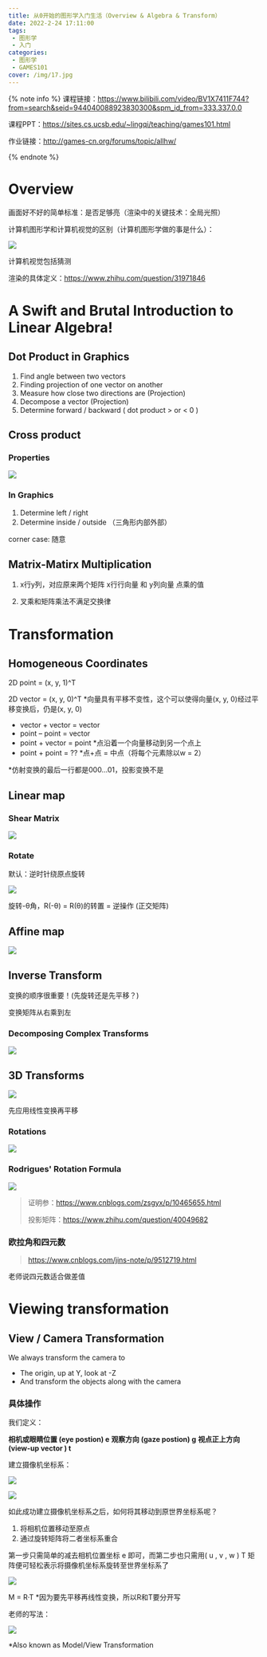 ```yaml
---
title: 从0开始的图形学入门生活（Overview & Algebra & Transform）
date: 2022-2-24 17:11:00
tags: 
 - 图形学
 - 入门
categories: 
 - 图形学
 - GAMES101
cover: /img/17.jpg
---
```


{% note info %}
课程链接：https://www.bilibili.com/video/BV1X7411F744?from=search&seid=944040088923830300&spm_id_from=333.337.0.0

课程PPT：https://sites.cs.ucsb.edu/~lingqi/teaching/games101.html

作业链接：http://games-cn.org/forums/topic/allhw/

{% endnote %}

# Overview

画面好不好的简单标准：是否足够亮（渲染中的关键技术：全局光照）

计算机图形学和计算机视觉的区别（计算机图形学做的事是什么）：

![](4.png)

计算机视觉包括猜测

渲染的具体定义：https://www.zhihu.com/question/31971846

# A Swift and Brutal Introduction to Linear Algebra!

## Dot Product in Graphics

1. Find angle between two vectors
2. Finding projection of one vector on another
3.  Measure how close two directions are (Projection)
4.  Decompose a vector (Projection)
5.  Determine forward / backward ( dot product > or < 0 )

## Cross product

### Properties

![](1.png)

### In Graphics

1. Determine left / right  
2.  Determine inside / outside （三角形内部外部）

corner case: 随意

 ## Matrix-Matirx Multiplication

1. x行y列，对应原来两个矩阵 x行行向量 和 y列向量 点乘的值

2. 叉乘和矩阵乘法不满足交换律

# Transformation

## Homogeneous Coordinates

2D point = (x, y, 1)^T

2D vector = (x, y, 0)^T  *向量具有平移不变性，这个可以使得向量(x, y, 0)经过平移变换后，仍是(x, y, 0)

- vector + vector = vector 
- point – point = vector 
- point + vector = point  *点沿着一个向量移动到另一个点上
- point + point = ??  *点+点 = 中点（将每个元素除以w = 2）

*仿射变换的最后一行都是000...01，投影变换不是

## Linear map

### Shear Matrix

![](2.png)

### Rotate

默认：逆时针绕原点旋转

![](3.png)

旋转-θ角，R(-θ) = R(θ)的转置 = 逆操作 (正交矩阵)

## Affine map

![](5.png)

## Inverse Transform

变换的顺序很重要！(先旋转还是先平移？)

变换矩阵从右乘到左 

### Decomposing Complex Transforms

![](1645800864425.png)

## 3D Transforms

![](1645802043290.png)

先应用线性变换再平移

### Rotations

![](1645801057696.png)

### Rodrigues' Rotation Formula

![](1645801110923.png)

> 证明参：https://www.cnblogs.com/zsgyx/p/10465655.html
>
> 投影矩阵：https://www.zhihu.com/question/40049682

### 欧拉角和四元数

> https://www.cnblogs.com/jins-note/p/9512719.html

老师说四元数适合做差值

# Viewing transformation

## View / Camera Transformation

We always transform the camera to 

- The origin, up at Y, look at -Z
- And transform the objects along with the camera

### 具体操作

我们定义：

**相机或眼睛位置 (eye postion) e**
**观察方向 (gaze postion) g**
**视点正上方向 (view-up vector ) t** 

建立摄像机坐标系：

 ![](20200404174516923.png) 

 ![](202004041746395.png) 

如此成功建立摄像机坐标系之后，如何将其移动到原世界坐标系呢？

1. 将相机位置移动至原点
2. 通过旋转矩阵将二者坐标系重合

第一步只需简单的减去相机位置坐标 e 即可，而第二步也只需用( u , v , w ) T 矩阵便可轻松表示将摄像机坐标系旋转至世界坐标系了

 ![](20200404175636223.png) 

M = R·T  *因为要先平移再线性变换，所以R和T要分开写



老师的写法：

![](1645862257470.png)

*Also known as Model/View Transformation
